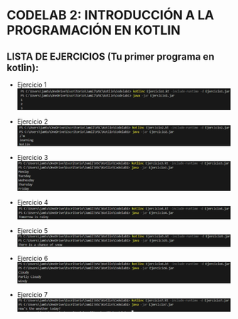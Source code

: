 # CODELAB 2: INTRODUCCIÓN A LA PROGRAMACIÓN EN KOTLIN

## LISTA DE EJERCICIOS (Tu primer programa en kotlin):
- Ejercicio 1
  ![Ejercicio 1](Imagenes/Ejercicio1.png)

- Ejercicio 2
  ![Ejercicio 2](Imagenes/Ejercicio2.png)

- Ejercicio 3
  ![Ejercicio 3](Imagenes/Ejercicio3.png)

- Ejercicio 4
  ![Ejercicio 4](Imagenes/Ejercicio4.png)

- Ejercicio 5
  ![Ejercicio 5](Imagenes/Ejercicio5.png)

- Ejercicio 6
  ![Ejercicio 6](Imagenes/Ejercicio6.png)

- Ejercicio 7
  ![Ejercicio 7](Imagenes/Ejercicio7.png) 